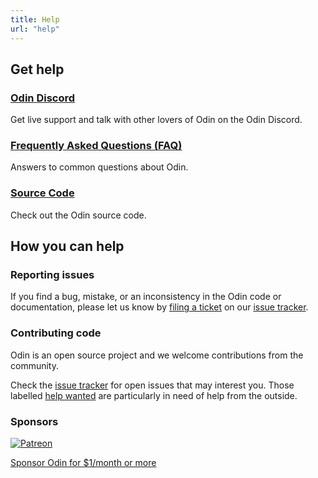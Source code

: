 ```yaml
---
title: Help
url: "help"
---
```



## Get help

### [Odin Discord](https://discord.gg/sVBPHEv)

Get live support and talk with other lovers of Odin on the Odin Discord.


### [Frequently Asked Questions (FAQ)](/doc/faq)

Answers to common questions about Odin.


### [Source Code](https://github.com/odin-lang/Odin)

Check out the Odin source code.

## How you can help

### Reporting issues

If you find a bug, mistake, or an inconsistency in the Odin code or documentation, please let us know by [filing a ticket](https://github.com/odin-lang/odin/issues/new) on our [issue tracker](https://github.com/odin-lang/odin/issues).

### Contributing code

Odin is an open source project and we welcome contributions from the community.

Check the [issue tracker](https://github.com/odin-lang/odin/issues) for open issues that may interest you. Those labelled [help wanted](https://github.com/odin-lang/Odin/issues?q=is%3Aopen+is%3Aissue+label%3A%22help+wanted%22) are particularly in need of help from the outside.

### Sponsors

<div class="help-sponsor">
	<a href="https://www.patreon.com/gingerbill">
		<img src="/images/Patreon_Dark.jpg" alt="Patreon">
		<p>Sponsor Odin for $1/month or more</p>
	</a>
</div>
